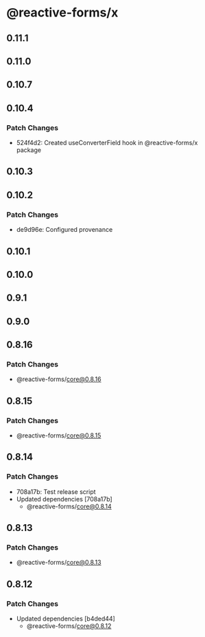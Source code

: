 # @reactive-forms/x

## 0.11.1

## 0.11.0

## 0.10.7

## 0.10.4

### Patch Changes

-   524f4d2: Created useConverterField hook in @reactive-forms/x package

## 0.10.3

## 0.10.2

### Patch Changes

-   de9d96e: Configured provenance

## 0.10.1

## 0.10.0

## 0.9.1

## 0.9.0

## 0.8.16

### Patch Changes

-   @reactive-forms/core@0.8.16

## 0.8.15

### Patch Changes

-   @reactive-forms/core@0.8.15

## 0.8.14

### Patch Changes

-   708a17b: Test release script
-   Updated dependencies [708a17b]
    -   @reactive-forms/core@0.8.14

## 0.8.13

### Patch Changes

-   @reactive-forms/core@0.8.13

## 0.8.12

### Patch Changes

-   Updated dependencies [b4ded44]
    -   @reactive-forms/core@0.8.12

